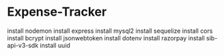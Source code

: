 # Expense-Tracker

install nodemon
install express
install mysql2
install sequelize
install cors
install bcrypt
install jsonwebtoken
install dotenv
install razorpay
install sib-api-v3-sdk
install uuid
